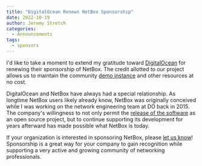 ```yaml
---
title: "DigitalOcean Renews NetBox Sponsorship"
date: 2022-10-19
author: Jeremy Stretch
categories:
  - Announcements
tags:
  - sponsors
---
```

I'd like to take a moment to extend my gratitude toward [DigitalOcean](https://digitalocean.com) for renewing their sponsorship of NetBox. The credit allotted to our project allows us to maintain the community [demo instance](https://demo.netbox.dev/) and other resources at no cost.

DigitalOcean and NetBox have always had a special relationship. As longtime NetBox users likely already know, NetBox was originally conceived while I was working on the network engineering team at DO back in 2015. The company's willingness to not only permit the [release of the software](https://www.reddit.com/r/networking/comments/4q39w0/netbox_is_now_open_source/) as an open source project, but to continue supporting its development for years afterward has made possible what NetBox is today.

If your organization is interested in sponsoring NetBox, please [let us know](https://github.com/netbox-community/netbox/wiki/Sponsorship)! Sponsorship is a great way for your company to gain recognition while supporting a very active and growing community of networking professionals.

